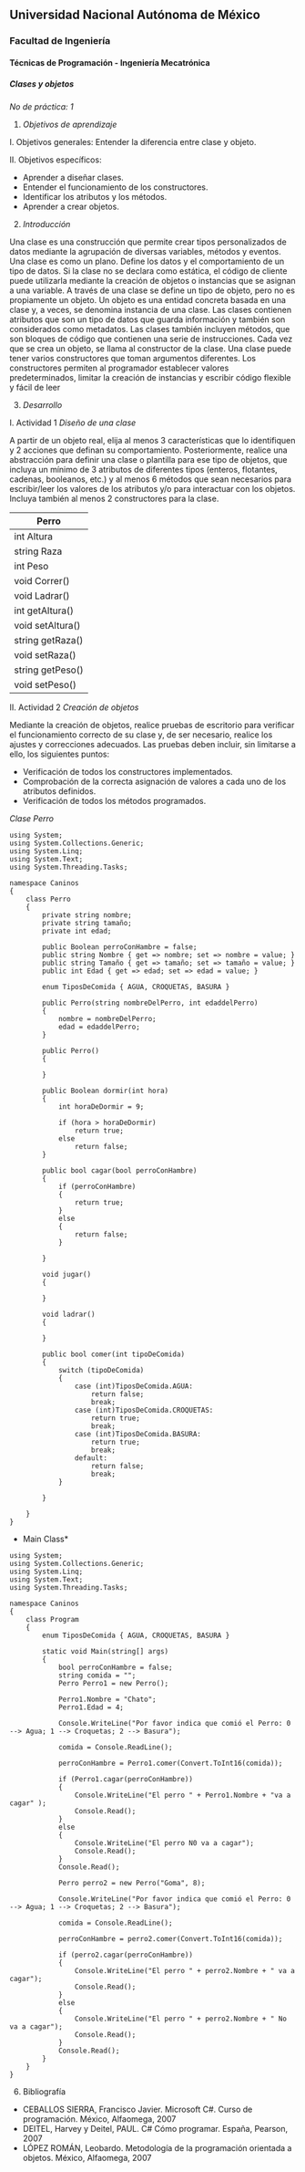 ## Universidad Nacional Autónoma de México
### Facultad de Ingeniería
#### Técnicas de Programación - Ingeniería Mecatrónica

##### *Clases y objetos*

*No de práctica: 1*

1. *Objetivos de aprendizaje* 
 
I. Objetivos generales:  Entender la diferencia entre clase y objeto. 
 
 
II. Objetivos específicos:
 
* Aprender a diseñar clases. 
* Entender el funcionamiento de los constructores. 
* Identificar los atributos y los métodos. 
* Aprender a crear objetos. 
 
2. *Introducción*
 
Una clase es una construcción que permite crear tipos personalizados de datos mediante la agrupación de diversas variables, métodos y eventos. 
Una clase es como un plano. Define los datos y el comportamiento de un tipo de datos. Si la clase no se declara como estática, el código de cliente puede utilizarla mediante la creación de objetos o instancias que se asignan a una variable. 
A través de una clase se define un tipo de objeto, pero no es propiamente un objeto. Un objeto es una entidad concreta basada en una clase y, a veces, se denomina instancia de una clase. 
Las clases contienen atributos que son un tipo de datos que guarda información y también son considerados como metadatos.
Las clases también incluyen métodos, que son bloques de código que contienen una serie de instrucciones. 
Cada vez que se crea un objeto, se llama al constructor de la clase. Una clase puede tener varios constructores que toman argumentos diferentes. Los constructores permiten al programador establecer valores predeterminados, limitar la creación de instancias y escribir código flexible y fácil de leer

3. *Desarrollo*
 
I. Actividad 1
*Diseño de una clase*
 
A partir de un objeto real, elija al menos 3 características que lo identifiquen y 2 acciones que definan su comportamiento. 
Posteriormente, realice una abstracción para definir una clase o plantilla para ese tipo de objetos, que incluya un mínimo de 3 atributos de diferentes tipos (enteros, flotantes, cadenas, booleanos, etc.) y al menos 6 métodos que sean necesarios para escribir/leer los valores de los atributos y/o para interactuar con los objetos.  Incluya también al menos 2 constructores para la clase.

 Perro |
--------|
int Altura |
string Raza |
int Peso |
void Correr() |
void Ladrar() |
int getAltura() |
void setAltura() |
string getRaza() |
void setRaza() |
string getPeso() |
void setPeso() |

II. Actividad 2 
*Creación de objetos*
 
Mediante la creación de objetos, realice pruebas de escritorio para verificar el funcionamiento correcto de su clase y, de ser necesario, realice los ajustes y correcciones adecuados. 
Las pruebas deben incluir, sin limitarse a ello, los siguientes puntos: 
 
* Verificación de todos los constructores implementados. 
* Comprobación de la correcta asignación de valores a cada uno de los atributos definidos. 
* Verificación de todos los métodos programados.

*Clase Perro*


```
using System;
using System.Collections.Generic;
using System.Linq;
using System.Text;
using System.Threading.Tasks;

namespace Caninos
{
    class Perro
    {
        private string nombre;
        private string tamaño;
        private int edad;

        public Boolean perroConHambre = false;
        public string Nombre { get => nombre; set => nombre = value; }
        public string Tamaño { get => tamaño; set => tamaño = value; }
        public int Edad { get => edad; set => edad = value; }

        enum TiposDeComida { AGUA, CROQUETAS, BASURA }

        public Perro(string nombreDelPerro, int edaddelPerro)
        {
            nombre = nombreDelPerro;
            edad = edaddelPerro;
        }

        public Perro()
        {

        }

        public Boolean dormir(int hora)
        {
            int horaDeDormir = 9;

            if (hora > horaDeDormir)
                return true;
            else
                return false;
        }

        public bool cagar(bool perroConHambre)
        {
            if (perroConHambre)
            {
                return true;
            }
            else
            {
                return false;
            }

        }

        void jugar()
        {

        }

        void ladrar()
        {

        }

        public bool comer(int tipoDeComida)
        {
            switch (tipoDeComida)
            {
                case (int)TiposDeComida.AGUA:
                    return false;
                    break;
                case (int)TiposDeComida.CROQUETAS:
                    return true;
                    break;
                case (int)TiposDeComida.BASURA:
                    return true;
                    break;
                default:
                    return false;
                    break;
            }
                                  
        }

    }
}

```

* Main Class*

```
using System;
using System.Collections.Generic;
using System.Linq;
using System.Text;
using System.Threading.Tasks;

namespace Caninos
{
    class Program
    {
        enum TiposDeComida { AGUA, CROQUETAS, BASURA }

        static void Main(string[] args)
        {
            bool perroConHambre = false;
            string comida = "";
            Perro Perro1 = new Perro();

            Perro1.Nombre = "Chato";
            Perro1.Edad = 4;

            Console.WriteLine("Por favor indica que comió el Perro: 0 --> Agua; 1 --> Croquetas; 2 --> Basura");

            comida = Console.ReadLine();

            perroConHambre = Perro1.comer(Convert.ToInt16(comida));

            if (Perro1.cagar(perroConHambre))
            {
                Console.WriteLine("El perro " + Perro1.Nombre + "va a cagar" );
                Console.Read();
            }
            else
            {
                Console.WriteLine("El perro N0 va a cagar");
                Console.Read();
            }
            Console.Read();

            Perro perro2 = new Perro("Goma", 8);

            Console.WriteLine("Por favor indica que comió el Perro: 0 --> Agua; 1 --> Croquetas; 2 --> Basura");

            comida = Console.ReadLine();

            perroConHambre = perro2.comer(Convert.ToInt16(comida));

            if (perro2.cagar(perroConHambre))
            {
                Console.WriteLine("El perro " + perro2.Nombre + " va a cagar");
                Console.Read();
            }
            else
            {
                Console.WriteLine("El perro " + perro2.Nombre + " No va a cagar");
                Console.Read();
            }
            Console.Read();
        }
    }
}
```
 
6. Bibliografía  
 
* CEBALLOS SIERRA, Francisco Javier. Microsoft C#. Curso de programación. México, Alfaomega, 2007   
* DEITEL, Harvey y Deitel, PAUL. C# Cómo programar. España, Pearson, 2007   
* LÓPEZ ROMÁN, Leobardo. Metodología de la programación orientada a objetos. México, Alfaomega, 2007

